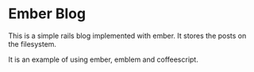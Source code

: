 # Ember Blog

This is a simple rails blog implemented with ember. It stores the posts on the filesystem.

It is an example of using ember, emblem and coffeescript.

